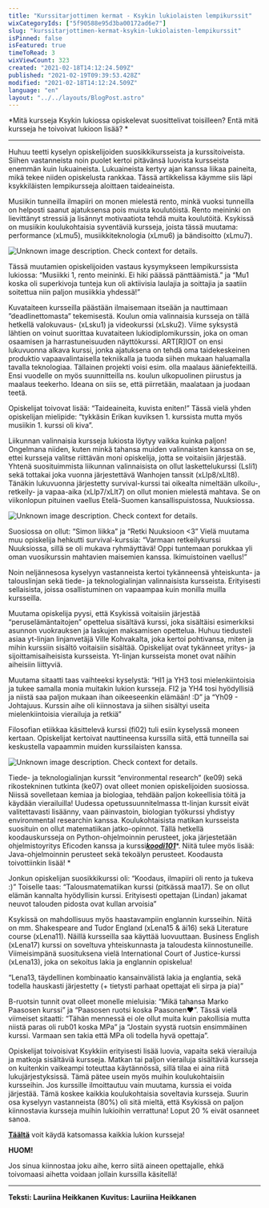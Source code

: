 ```yaml
---
title: "Kurssitarjottimen kermat - Ksykin lukiolaisten lempikurssit"
wixCategoryIds: ["5f90588e95d3ba00172ad6e7"]
slug: "kurssitarjottimen-kermat-ksykin-lukiolaisten-lempikurssit"
isPinned: false
isFeatured: true
timeToRead: 3
wixViewCount: 323
created: "2021-02-18T14:12:24.509Z"
published: "2021-02-19T09:39:53.428Z"
modified: "2021-02-18T14:12:24.509Z"
language: "en"
layout: "../../layouts/BlogPost.astro"
---
```

*Mitä kursseja Ksykin lukiossa opiskelevat suosittelivat toisilleen? Entä mitä kursseja he toivoivat lukioon lisää? *

---

Huhuu teetti kyselyn opiskelijoiden suosikkikursseista ja kurssitoiveista. Siihen vastanneista noin puolet kertoi pitävänsä luovista kursseista enemmän kuin lukuaineista. Lukuaineista kertyy ajan kanssa liikaa paineita, mikä tekee niiden opiskelusta rankkaa. Tässä artikkelissa käymme siis läpi ksykkiläisten lempikursseja aloittaen taideaineista.

Musiikin tunneilla ilmapiiri on monen mielestä rento, minkä vuoksi tunneilla on helposti saanut ajatuksensa pois muista koulutöistä. Rento meininki on lievittänyt stressiä ja lisännyt motivaatiota tehdä muita koulutöitä. Ksykissä on musiikin koulukohtaisia syventäviä kursseja, joista tässä muutama: performance (xLmu5), musiikkiteknologia (xLmu6) ja bändisoitto (xLmu7). 

![Unknown image description. Check context for details.](https://static.wixstatic.com/media/07242a_2375f8e0602f4183a141e0ac5cb8460f~mv2.png)

Tässä muutamien opiskelijoiden vastaus kysymykseen lempikurssista lukiossa: “Musiikki 1, rento meininki. Ei hiki päässä pänttäämistä.” ja “Mu1 koska oli superkivoja tunteja kun oli aktiivisia laulajia ja soittajia ja saatiin soitettua niin paljon musiikkia yhdessä!”

Kuvataiteen kursseilla päästään ilmaisemaan itseään ja nauttimaan ”deadlinettomasta” tekemisestä. Koulun omia valinnaisia kursseja on tällä hetkellä valokuvaus- (xLsku1) ja videokurssi (xLsku2). Viime syksystä lähtien on voinut suorittaa kuvataiteen lukiodiplomikurssin, joka on oman osaamisen ja harrastuneisuuden näyttökurssi. ART[R]IOT on ensi lukuvuonna alkava kurssi, jonka ajatuksena on tehdä oma taidekeskeinen produktio vapaavalintaisella tekniikalla ja tuoda siihen mukaan haluamalla tavalla teknologiaa. Tällainen projekti voisi esim. olla maalaus ääniefekteillä. Ensi vuodelle on myös suunnitteilla ns. koulun ulkopuolinen piirustus ja maalaus teekerho. Ideana on siis se, että piirretään, maalataan ja juodaan teetä.

Opiskelijat toivovat lisää: “Taideaineita, kuvista eniten!” Tässä vielä yhden opiskelijan mielipide: “tykkäsin Erikan kuviksen 1. kurssista mutta myös musiikin 1. kurssi oli kiva”.

Liikunnan valinnaisia kursseja lukiosta löytyy vaikka kuinka paljon! Ongelmana niiden, kuten minkä tahansa muiden valinnaisten kanssa on se, ettei kursseja valitse riittävän moni opiskelija, jotta se voitaisiin järjestää. Yhtenä suosituimmista liikunnan valinnaisista on ollut laskettelukurssi (Lsli1) sekä tottakai joka vuonna järjestettävä Wanhojen tanssit (xLlp8/xLlt8). Tänäkin lukuvuonna järjestetty survival-kurssi tai oikealta nimeltään ulkoilu-, retkeily- ja vapaa-aika (xLlp7/xLlt7) on ollut monien mielestä mahtava. Se on viikonlopun pituinen vaellus Etelä-Suomen kansallispuistossa, Nuuksiossa.

![Unknown image description. Check context for details.](https://static.wixstatic.com/media/07242a_1fe22a2097cd4580a3a9d31adebd0e2b~mv2.png)

Suosiossa on ollut: “Simon liikka” ja “Retki Nuuksioon &lt;3” Vielä muutama muu opiskelija hehkutti survival-kurssia: “Varmaan retkeilykurssi Nuuksiossa, sillä se oli mukava ryhmäyttävä! Oppi tuntemaan porukkaa yli oman vuosikurssin mahtavien maisemien kanssa. Ikimuistoinen vaellus!”

Noin neljännesosa kyselyyn vastanneista kertoi tykänneensä yhteiskunta- ja talouslinjan sekä tiede- ja teknologialinjan valinnaisista kursseista. Erityisesti sellaisista, joissa osallistuminen on vapaampaa kuin monilla muilla kursseilla.

Muutama opiskelija pyysi, että Ksykissä voitaisiin järjestää “peruselämäntaitojen” opettelua sisältävä kurssi, joka sisältäisi esimerkiksi asunnon vuokrauksen ja laskujen maksamisen opettelua. Huhuu tiedusteli asiaa yt-linjan linjanvetäjä Ville Kohvakalta, joka kertoi pohtivansa, miten ja mihin kurssiin sisältö voitaisiin sisältää. Opiskelijat ovat tykänneet yritys- ja sijoittamisaiheisista kursseista. Yt-linjan kursseista monet ovat näihin aiheisiin liittyviä. 

Muutama sitaatti taas vaihteeksi kyselystä: “HI1 ja YH3 tosi mielenkiintoisia ja tukee samalla monia muitakin lukion kursseja. FI2 ja YH4 tosi hyödyllisiä ja niistä saa paljon mukaan ihan oikeeseenkin elämään! :D” ja “Yh09 - Johtajuus. Kurssin aihe oli kiinnostava ja siihen sisältyi useita mielenkiintoisia vierailuja ja retkiä”

Filosofian etiikkaa käsittelevä kurssi (fi02) tuli esiin kyselyssä moneen kertaan. Opiskelijat kertoivat nauttineensa kurssilla siitä, että tunneilla sai keskustella vapaammin muiden kurssilaisten kanssa. 

![Unknown image description. Check context for details.](https://static.wixstatic.com/media/07242a_bda4d698a68d450da1117218506fa94e~mv2.png)

Tiede- ja teknologialinjan kurssit “environmental research” (ke09) sekä rikostekninen tutkinta (ke07) ovat olleet monien opiskelijoiden suosiossa. Niissä sovelletaan kemiaa ja biologiaa, tehdään paljon kokeellisia töitä ja käydään vierailuilla! Uudessa opetussuunnitelmassa tt-linjan kurssit eivät valitettavasti lisäänny, vaan päinvastoin, biologian työkurssi yhdistyy environmental researchin kanssa. Koulukohtaisista matikan kursseista suosituin on ollut matematiikan jatko-opinnot. Tällä hetkellä koodauskursseja on Python-ohjelmoinnin perusteet, joka järjestetään ohjelmistoyritys Eficoden kanssa ja kurssi[*__koodi101__*](https://www.koodi101.fi/)*. Niitä tulee myös lisää: Java-ohjelmoinnin perusteet sekä tekoälyn perusteet. Koodausta toivottiinkin lisää! *


Jonkun opiskelijan suosikkikurssi oli: “Koodaus, ilmapiiri oli rento ja tukeva :)” Toiselle taas: “Talousmatematiikan kurssi (pitkässä maa17). Se on ollut elämän kannalta hyödyllisin kurssi. Erityisesti opettajan (Lindan) jakamat neuvot talouden pidosta ovat kullan arvoisia”

Ksykissä on mahdollisuus myös haastavampiin englannin kursseihin. Niitä on mm. Shakespeare and Tudor England (xLena15 &amp; äi16) sekä Literature course (xLena11). Näillä kursseilla saa käyttää luovuuttaan. Business English (xLena17) kurssi on soveltuva yhteiskunnasta ja taloudesta kiinnostuneille. Viimeisimpänä suosituksena vielä International Court of Justice-kurssi (xLena13), joka on sekoitus lakia ja englannin opiskelua!

“Lena13, täydellinen kombinaatio kansainvälistä lakia ja englantia, sekä todella hauskasti järjestetty (+ tietysti parhaat opettajat eli sirpa ja pia)”

B-ruotsin tunnit ovat olleet monelle mieluisia: “Mikä tahansa Marko Paasosen kurssi” ja “Paasosen ruotsi koska Paasonen❤”. Tässä vielä viimeiset sitaatti: “Tähän mennessä ei ole ollut muita kuin pakollisia mutta niistä paras oli rub01 koska MPa” ja “Jostain syystä ruotsin ensimmäinen kurssi. Varmaan sen takia että MPa oli todella hyvä opettaja”.

Opiskelijat toivoisivat Ksykkiin erityisesti lisää luovia, vapaita sekä vierailuja ja matkoja sisältäviä kursseja. Matkan tai paljon vierailuja sisältäviä kursseja on kuitenkin vaikeampi toteuttaa käytännössä, sillä tilaa ei aina riitä lukujärjestyksissä. Tämä pätee usein myös muihin koulukohtaisiin kursseihin. Jos kurssille ilmoittautuu vain muutama, kurssia ei voida järjestää. Tämä koskee kaikkia koulukohtaisia soveltavia kursseja. Suurin osa kyselyyn vastanneista (80%) oli sitä mieltä, että Ksykissä on paljon kiinnostavia kursseja muihin lukioihin verrattuna! Loput 20 % eivät osanneet sanoa.

[__Täältä__](https://www.ksyk.fi/lukio/opiskelijalle/lukion-kurssit/) voit käydä katsomassa kaikkia lukion kursseja!


**HUOM!**

Jos sinua kiinnostaa joku aihe, kerro siitä aineen opettajalle, ehkä toivomaasi aihetta voidaan jollain kurssilla käsitellä!


---
**Teksti: Lauriina Heikkanen**
**Kuvitus: Lauriina Heikkanen**


